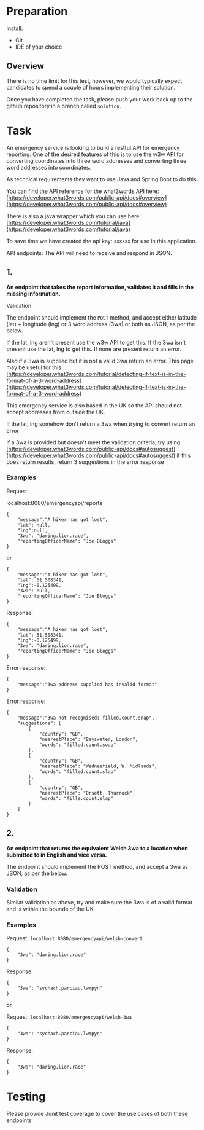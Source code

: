 # Preparation

Install:

- Git
- IDE of your choice

## Overview

There is no time limit for this test, however, we would typically expect candidates to spend a couple of hours implementing their solution.

Once you have completed the task, please push your work back up to the github repository in a branch called `solution`.

# Task

An emergency service is looking to build a restful API for emergency reporting.
One of the desired features of this is to use the w3w API for converting coordinates into three word addresses
and converting three word addresses into coordinates.

As technical requirements they want to use Java and Spring Boot to do this.

You can find the API reference for the what3words API here:
[https://developer.what3words.com/public-api/docs#overview](https://developer.what3words.com/public-api/docs#overview)

There is also a java wrapper which you can use here:
[https://developer.what3words.com/tutorial/java](https://developer.what3words.com/tutorial/java)

To save time we have created the api key: `XXXXXX` for use in this application.

API endpoints: The API will need to receive and respond in JSON.

## 1.

**An endpoint that takes the report information, validates it and fills in the missing information.**

Validation

The endpoint should implement the `POST` method, and accept either latitude (lat) + longitude (lng) or 3 word address (3wa) or both as JSON, as per the below.

If the lat, lng aren't present use the w3w API to get this. If the 3wa isn't present use the lat, lng to get this. If none are present return an error.

Also if a 3wa is supplied but it is not a valid 3wa return an error. This page may be useful for this: [https://developer.what3words.com/tutorial/detecting-if-text-is-in-the-format-of-a-3-word-address](https://developer.what3words.com/tutorial/detecting-if-text-is-in-the-format-of-a-3-word-address)

This emergency service is also based in the UK so the API should not accept addresses from outside the UK.

If the lat, lng somehow don't return a 3wa when trying to convert return an error

If a 3wa is provided but doesn't meet the validation criteria, try using [https://developer.what3words.com/public-api/docs#autosuggest](https://developer.what3words.com/public-api/docs#autosuggest)
if this does return results, return 3 suggestions in the error response

### Examples

Request:

localhost:8080/emergencyapi/reports

    {
        "message":"A hiker has got lost",
        "lat": null,
        "lng":null,
        "3wa": "daring.lion.race",
        "reportingOfficerName": "Joe Bloggs"
    }

or

    {
        "message":"A hiker has got lost",
        "lat": 51.508341,
        "lng":-0.125499,
        "3wa": null,
        "reportingOfficerName": "Joe Bloggs"
    }

Response:

    {
        "message":"A hiker has got lost",
        "lat": 51.508341,
        "lng":-0.125499,
        "3wa": "daring.lion.race",
        "reportingOfficerName": "Joe Bloggs"
    }

Error response:

    {
        "message":"3wa address supplied has invalid format"
    }

Error response:

    {
        "message":"3wa not recognised: filled.count.snap",
        "suggestions": [
            {
                "country": "GB",
                "nearestPlace": "Bayswater, London",
                "words": "filled.count.soap"
            },
            {
                "country": "GB",
                "nearestPlace": "Wednesfield, W. Midlands",
                "words": "filled.count.slap"
            },
            {
                "country": "GB",
                "nearestPlace": "Orsett, Thurrock",
                "words": "fills.count.slap"
            }
        ]
    }

## 2.

**An endpoint that returns the equivalent Welsh 3wa to a location when submitted to in English and vice versa.**

The endpoint should implement the POST method, and accept a 3wa as JSON, as per the below.

### Validation

Similar validation as above, try and make sure the 3wa is of a valid format and is within the bounds of the UK

### Examples

Request:
`localhost:8080/emergencyapi/welsh-convert`

    {
        "3wa": "daring.lion.race"
    }

Response:

    {
        "3wa": "sychach.parciau.lwmpyn"
    }

or

Request:
`localhost:8080/emergencyapi/welsh-3wa`

    {
        "3wa": "sychach.parciau.lwmpyn"
    }

Response:

    {
        "3wa": "daring.lion.race"
    }

# Testing

Please provide Junit test coverage to cover the use cases of both these endpoints
